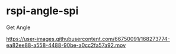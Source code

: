 # rspi-angle-spi
Get Angle


https://user-images.githubusercontent.com/66750091/168273774-ea82ee88-a558-4488-90be-a0cc2fa57a92.mov


